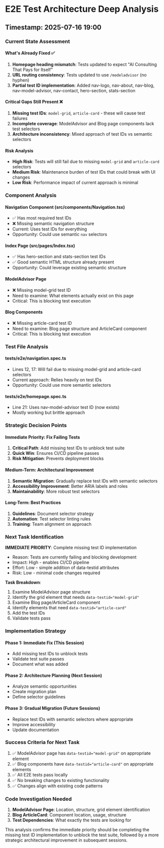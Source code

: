 # E2E Test Architecture Deep Analysis
## Timestamp: 2025-07-16 19:00

### Current State Assessment

#### What's Already Fixed ✅
1. **Homepage heading mismatch**: Tests updated to expect "AI Consulting That Pays for Itself"
2. **URL routing consistency**: Tests updated to use `/modeladvisor` (no hyphen)
3. **Partial test ID implementation**: Added nav-logo, nav-about, nav-blog, nav-model-advisor, nav-contact, hero-section, stats-section

#### Critical Gaps Still Present ❌
1. **Missing test IDs**: `model-grid`, `article-card` - these will cause test failures
2. **Incomplete coverage**: ModelAdvisor and Blog page components lack test selectors
3. **Architecture inconsistency**: Mixed approach of test IDs vs semantic selectors

#### Risk Analysis
- **High Risk**: Tests will still fail due to missing `model-grid` and `article-card` selectors
- **Medium Risk**: Maintenance burden of test IDs that could break with UI changes
- **Low Risk**: Performance impact of current approach is minimal

### Component Analysis

#### Navigation Component (src/components/Navigation.tsx)
- ✅ Has most required test IDs
- ❌ Missing semantic navigation structure
- Current: Uses test IDs for everything
- Opportunity: Could use semantic `nav` selectors

#### Index Page (src/pages/Index.tsx) 
- ✅ Has hero-section and stats-section test IDs
- ✅ Good semantic HTML structure already present
- Opportunity: Could leverage existing semantic structure

#### ModelAdvisor Page
- ❌ Missing model-grid test ID
- Need to examine: What elements actually exist on this page
- Critical: This is blocking test execution

#### Blog Components
- ❌ Missing article-card test ID  
- Need to examine: Blog page structure and ArticleCard component
- Critical: This is blocking test execution

### Test File Analysis

#### tests/e2e/navigation.spec.ts
- Lines 12, 17: Will fail due to missing model-grid and article-card selectors
- Current approach: Relies heavily on test IDs
- Opportunity: Could use more semantic selectors

#### tests/e2e/homepage.spec.ts  
- Line 21: Uses nav-model-advisor test ID (now exists)
- Mostly working but brittle approach

### Strategic Decision Points

#### Immediate Priority: Fix Failing Tests
1. **Critical Path**: Add missing test IDs to unblock test suite
2. **Quick Win**: Ensures CI/CD pipeline passes
3. **Risk Mitigation**: Prevents deployment blocks

#### Medium-Term: Architectural Improvement
1. **Semantic Migration**: Gradually replace test IDs with semantic selectors
2. **Accessibility Improvement**: Better ARIA labels and roles
3. **Maintainability**: More robust test selectors

#### Long-Term: Best Practices
1. **Guidelines**: Document selector strategy
2. **Automation**: Test selector linting rules
3. **Training**: Team alignment on approach

### Next Task Identification

**IMMEDIATE PRIORITY**: Complete missing test ID implementation
- Reason: Tests are currently failing and blocking development
- Impact: High - enables CI/CD pipeline
- Effort: Low - simple addition of data-testid attributes
- Risk: Low - minimal code changes required

**Task Breakdown**:
1. Examine ModelAdvisor page structure 
2. Identify the grid element that needs `data-testid="model-grid"`
3. Examine Blog page/ArticleCard component
4. Identify elements that need `data-testid="article-card"`  
5. Add the test IDs
6. Validate tests pass

### Implementation Strategy

#### Phase 1: Immediate Fix (This Session)
- Add missing test IDs to unblock tests
- Validate test suite passes
- Document what was added

#### Phase 2: Architecture Planning (Next Session)
- Analyze semantic opportunities
- Create migration plan
- Define selector guidelines

#### Phase 3: Gradual Migration (Future Sessions)
- Replace test IDs with semantic selectors where appropriate
- Improve accessibility
- Update documentation

### Success Criteria for Next Task
1. ✅ ModelAdvisor page has `data-testid="model-grid"` on appropriate element
2. ✅ Blog components have `data-testid="article-card"` on appropriate elements  
3. ✅ All E2E tests pass locally
4. ✅ No breaking changes to existing functionality
5. ✅ Changes align with existing code patterns

### Code Investigation Needed
1. **ModelAdvisor Page**: Location, structure, grid element identification
2. **Blog ArticleCard**: Component location, usage, structure
3. **Test Dependencies**: What exactly the tests are looking for

This analysis confirms the immediate priority should be completing the missing test ID implementation to unblock the test suite, followed by a more strategic architectural improvement in subsequent sessions.